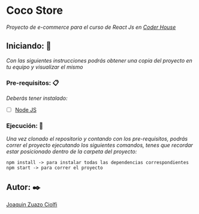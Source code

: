 # Coco Store

*Proyecto de e-commerce para el curso de React Js en [Coder House](https://www.coderhouse.com/online/reactjs)*



## Iniciando: 🚀

*Con las siguientes instrucciones podrás obtener una copia del proyecto en tu equipo y visualizar el mismo*



### Pre-requisitos: 📋

*Deberás tener instalado:*

- [ ] [Node JS](https://nodejs.org/es/)



### Ejecución: 🔧

*Una vez clonado el repositorio y contando con los pre-requisitos, podrás correr el proyecto ejecutando los siguientes comandos, tenes que recordar estar posicionado dentro de la carpeta del proyecto:*

```
npm install -> para instalar todas las dependencias correspondientes
npm start -> para correr el proyecto
```



## Autor: ✒️

[Joaquin Zuazo Ciolfi](https://github.com/joaquinzuazo)

